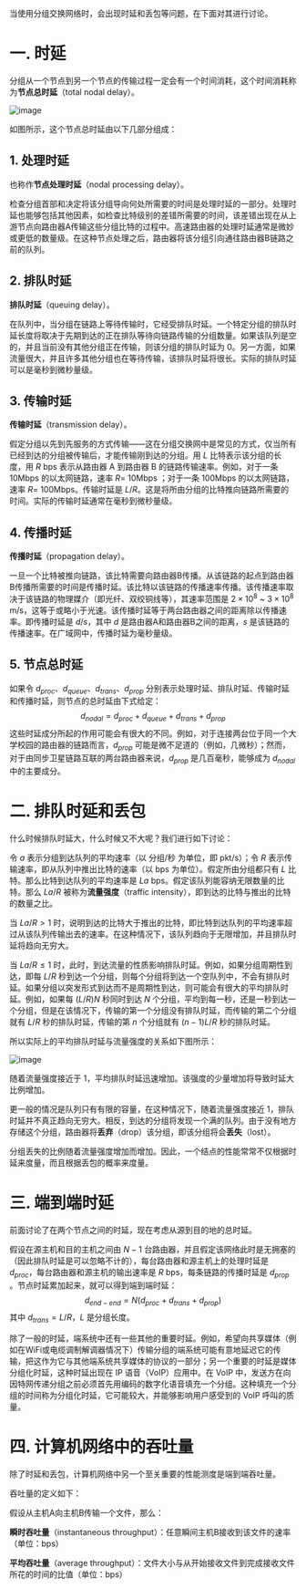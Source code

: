 当使用分组交换网络时，会出现时延和丢包等问题，在下面对其进行讨论。

# 一. 时延

分组从一个节点到另一个节点的传输过程一定会有一个时间消耗，这个时间消耗称为**节点总时延**（total nodal delay）。

![image](https://user-images.githubusercontent.com/91216205/209522344-0507e4a9-b7c9-418b-ac7f-e3350166fbb5.png)

如图所示，这个节点总时延由以下几部分组成：

## 1. 处理时延

也称作**节点处理时延**（nodal processing delay）。

检查分组首部和决定将该分组导向何处所需要的时间是处理时延的一部分。处理时延也能够包括其他因素，如检查比特级别的差错所需要的时间，该差错出现在从上游节点向路由器A传输这些分组比特的过程中。高速路由器的处理时延通常是微妙或更低的数量级。在这种节点处理之后，路由器将该分组引向通往路由器B链路之前的队列。



## 2. 排队时延

**排队时延**（queuing delay）。

在队列中，当分组在链路上等待传输时，它经受排队时延。一个特定分组的排队时延长度将取决于先期到达的正在排队等待向链路传输的分组数量。如果该队列是空的，并且当前没有其他分组正在传输，则该分组的排队时延为 0。另一方面，如果流量很大，并且许多其他分组也在等待传输，该排队时延将很长。实际的排队时延可以是毫秒到微秒量级。



## 3. 传输时延

**传输时延**（transmission delay）。

假定分组以先到先服务的方式传输——这在分组交换网中是常见的方式，仅当所有已经到达的分组被传输后，才能传输刚到达的分组。用 $L$ 比特表示该分组的长度，用 $R$ bps 表示从路由器 A 到路由器 B 的链路传输速率。例如，对于一条 10Mbps 的以太网链路，速率 $R=$ 10Mbps ；对于一条 100Mbps 的以太网链路，速率 $R=$ 100Mbps。传输时延是 $L/R$。这是将所由分组的比特推向链路所需要的时间。实际的传输时延通常在毫秒到微秒量级。



## 4. 传播时延

**传播时延**（propagation delay）。

一旦一个比特被推向链路，该比特需要向路由器B传播。从该链路的起点到路由器B传播所需要的时间是传播时延。该比特以该链路的传播速率传播。该传播速率取决于该链路的物理媒介（即光纤、双绞铜线等），其速率范围是 $2\times 10^8$ ~ $3\times 10^8$ m/s，这等于或略小于光速。该传播时延等于两台路由器之间的距离除以传播速率。即传播时延是 $d/s$，其中 $d$ 是路由器A和路由器B之间的距离，$s$ 是该链路的传播速率。在广域网中，传播时延为毫秒量级。



## 5. 节点总时延

如果令 $d_{proc}$、$d_{queue}$、$d_{trans}$、$d_{prop}$ 分别表示处理时延、排队时延、传输时延和传播时延，则节点的总时延由下式给定：
$$
d_{nodal}=d_{proc}+d_{queue}+d_{trans}+d_{prop}
$$
这些时延成分所起的作用可能会有很大的不同。例如，对于连接两台位于同一个大学校园的路由器的链路而言，$d_{prop}$ 可能是微不足道的（例如，几微秒）；然而，对于由同步卫星链路互联的两台路由器来说，$d_{prop}$ 是几百毫秒，能够成为 $d_{nodal}$ 中的主要成分。



# 二. 排队时延和丢包

什么时候排队时延大，什么时候又不大呢？我们进行如下讨论：

令 $a$ 表示分组到达队列的平均速率（以 分组/秒 为单位，即 pkt/s）；令 $R$ 表示传输速率，即从队列中推出比特的速率（以 bps 为单位）。假定所由分组都只有 $L$ 比特。那么比特到达队列的平均速率是 $La$ bps。假定该队列能容纳无限数量的比特。那么 $La/R$ 被称为**流量强度**（traffic intensity），即到达的比特与推出的比特的数量之比。

当 $La/R>1$ 时，说明到达的比特大于推出的比特，即比特到达队列的平均速率超过从该队列传输出去的速率。在这种情况下，该队列趋向于无限增加，并且排队时延将趋向无穷大。

当 $La/R\leqslant 1$ 时，此时，到达流量的性质影响排队时延。例如，如果分组周期性到达，即每 $L/R$ 秒到达一个分组，则每个分组将到达一个空队列中，不会有排队时延。如果分组以突发形式到达而不是周期性到达，则可能会有很大的平均排队时延。例如，如果每 $(L/R)N$ 秒同时到达 $N$ 个分组，平均到每一秒，还是一秒到达一个分组，但是在该情况下，传输的第一个分组没有排队时延，而传输的第二个分组就有 $L/R$ 秒的排队时延，传输的第 $n$ 个分组就有 $(n-1)L/R$ 秒的排队时延。

所以实际上的平均排队时延与流量强度的关系如下图所示：

![image](https://user-images.githubusercontent.com/91216205/209527882-a87383e6-0a1f-48f4-9ac9-cd98d25d5cd3.png)

随着流量强度接近于 1，平均排队时延迅速增加。该强度的少量增加将导致时延大比例增加。

更一般的情况是队列只有有限的容量，在这种情况下，随着流量强度接近 1，排队时延并不真正趋向无穷大。相反，到达的分组将发现一个满的队列。由于没有地方存储这个分组，路由器将**丢弃**（drop）该分组，即该分组将会**丢失**（lost）。

分组丢失的比例随着流量强度增加而增加。因此，一个结点的性能常常不仅根据时延来度量，而且根据丢包的概率来度量。



# 三. 端到端时延

前面讨论了在两个节点之间的时延，现在考虑从源到目的地的总时延。

假设在源主机和目的主机之间由 $N-1$ 台路由器，并且假定该网络此时是无拥塞的（因此排队时延是可以忽略不计的），每台路由器和源主机上的处理时延是 $d_{proc}$，每台路由器和源主机的输出速率是 $R$ bps，每条链路的传播时延是 $d_{prop}$ 。节点时延累加起来，就可以得到端到端时延：
$$
d_{end-end}=N(d_{proc}+d_{trans}+d_{prop})
$$
其中 $d_{trans}=L/R$，$L$ 是分组长度。

除了一般的时延，端系统中还有一些其他的重要时延。例如，希望向共享媒体（例如在WiFi或电缆调制解调器情况下）传输分组的端系统可能有意地延迟它的传输，把这作为它与其他端系统共享媒体的协议的一部分；另一个重要的时延是媒体分组化时延，这种时延出现在 IP 语音（VoIP）应用中。在 VoIP 中，发送方在向因特网传递分组之前必须首先用编码的数字化语音填充一个分组。这种填充一个分组的时间称为分组化时延，它可能较大，并能够影响用户感受到的 VoIP 呼叫的质量。



# 四. 计算机网络中的吞吐量

除了时延和丢包，计算机网络中另一个至关重要的性能测度是端到端吞吐量。

吞吐量的定义如下：

假设从主机A向主机B传输一个文件，那么：

**瞬时吞吐量**（instantaneous throughput）：任意瞬间主机B接收到该文件的速率（单位：bps）

**平均吞吐量**（average throughput）：文件大小与从开始接收文件到完成接收文件所花的时间的比值（单位：bps）
